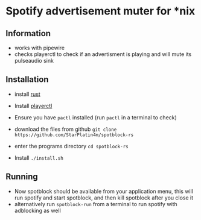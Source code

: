 # Spotify advertisement muter for \*nix

## Information

- works with pipewire
- checks playerctl to check if an advertisment is playing and will mute its pulseaudio sink

## Installation

- install [rust](https://www.rust-lang.org/tools/install)
- Install [playerctl](https://github.com/altdesktop/playerctl)
- Ensure you have `pactl` installed (run `pactl` in a terminal to check)

- download the files from github
  `git clone https://github.com/StarPlatin4m/spotblock-rs`

- enter the programs directory
  `cd spotblock-rs`

- Install
  `./install.sh`

## Running

- Now spotblock should be available from your application menu, this will run spotify and start spotblock, and then kill spotblock after you close it
- alternatively run `spotblock-run` from a terminal to run spotify with adblocking as well
